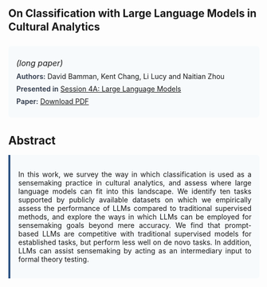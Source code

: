 
<style>    
    h2 {
        margin-top: 0;
        margin-bottom: 1.5rem;
        line-height: 1.3;
    }
    
    h3 {
        margin-top: 2rem;
        margin-bottom: 1rem;
        font-size: 1.4rem;
        font-weight:bold;
    }
    
    .metadata {
        background-color: #f7fafc;
        padding: 1rem;
        border-radius: 6px;
        margin-bottom: 2rem;
    }
    
    .metadata p {
        margin: 0.5rem 0;
    }
    
    .abstract {
        text-align: justify;
        padding: 1rem;
        background-color: #f7fafc;
        border-left: 4px solid #2c5282;
        border-radius: 0 6px 6px 0;
    }
    
    strong {
        color: #2d3748;
        font-weight: 600;
    }
</style>
<main role="main">
<h2>On Classification with Large Language Models in Cultural Analytics</h2>

<section class="metadata">
<p style='font-size:1rem'><i>(long paper)</i></p>
<p><strong>Authors:</strong> David Bamman, Kent Chang, Li Lucy and Naitian Zhou</p>
<p><strong>Presented in</strong> <a href="/programme/#session4A">Session 4A: Large Language Models</a></p>
<p><strong>Paper:</strong> <a href="https://ceur-ws.org/Vol-3558/paper119.pdf">Download PDF</a></p>
</section>

<section>
<h3>Abstract</h3>
<div class="abstract">
<p>In this work, we survey the way in which classification is used as a sensemaking practice in cultural analytics, and assess where large language models can fit into this landscape.  We identify ten tasks supported by publicly available datasets on which we empirically assess the performance of LLMs compared to traditional supervised methods, and explore the ways in which LLMs can be employed for sensemaking goals beyond mere accuracy. We find that prompt-based LLMs are competitive with traditional supervised models for established tasks, but perform less well on  de novo  tasks. In addition, LLMs can assist sensemaking by acting as an intermediary input to formal theory testing.</p>
</div>
</section>
</main>